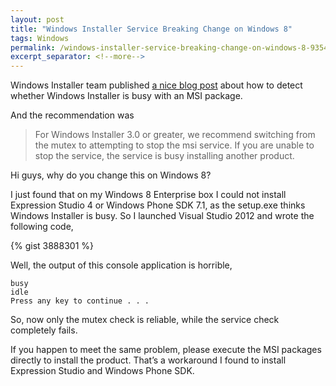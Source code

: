```yaml
---
layout: post
title: "Windows Installer Service Breaking Change on Windows 8"
tags: Windows
permalink: /windows-installer-service-breaking-change-on-windows-8-93547462fa3a
excerpt_separator: <!--more-->
---
```

Windows Installer team published [a nice blog post](http://blogs.msdn.com/b/windows_installer_team/archive/2005/11/09/487559.aspx) about how to detect whether Windows Installer is busy with an MSI package.

And the recommendation was

> For Windows Installer 3.0 or greater, we recommend switching from the mutex to attempting to stop the msi service. If you are unable to stop the service, the service is busy installing another product.

Hi guys, why do you change this on Windows 8?
<!--more-->

I just found that on my Windows 8 Enterprise box I could not install Expression Studio 4 or Windows Phone SDK 7.1, as the setup.exe thinks Windows Installer is busy. So I launched Visual Studio 2012 and wrote the following code,

{% gist 3888301 %}

Well, the output of this console application is horrible,

```
busy
idle
Press any key to continue . . .
```

So, now only the mutex check is reliable, while the service check completely fails.

If you happen to meet the same problem, please execute the MSI packages directly to install the product. That’s a workaround I found to install Expression Studio and Windows Phone SDK.
